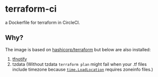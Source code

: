# terraform-ci

a Dockerfile for terraform in CircleCI.

## Why?

The image is based on [hashicorp/terraform](https://hub.docker.com/r/hashicorp/terraform) but below are also installed:

1. [tfnotify](https://github.com/mercari/tfnotify)
1. tzdata
   (Without tzdata `terraform plan` might fail when your .tf files include timezone because [`time.LoadLocation`](https://golang.org/pkg/time/#LoadLocation) requires zoneinfo files.)
